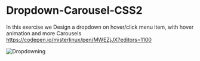 # Dropdown-Carousel-CSS2

In this exercise we Design a dropdown on hover/click menu item, with hover animation and more Carousels
https://codepen.io/misterlinux/pen/MWEZjJX?editors=1100

![Dropdowning](https://user-images.githubusercontent.com/43761354/173871082-644d327b-3995-4a1c-9774-95a25ba5d814.PNG)
